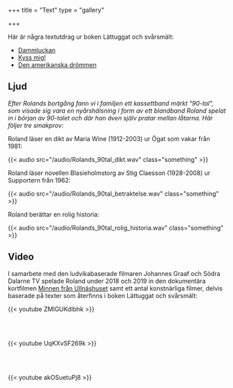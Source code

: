 +++
title = "Text"
type = "gallery"

+++

Här är några textutdrag ur boken Lättuggat och svårsmält:

- [Dammluckan](/texter/dammluckan.html)
- [Kyss mig!](/texter/kyss-mig.html)
- [Den amerikanska drömmen](/texter/den-amerikanska-drömmen.html)

## Ljud

*Efter Rolands bortgång fann vi i familjen ett kassettband märkt "90-tal", som visade sig vara en nyårshälsning i form av ett blandband Roland spelat in i början av 90-talet och där han även själv pratar mellan låtarna. Här följer tre smakprov:* 

Roland läser en dikt av Maria Wine (1912-2003) ur Ögat som vakar från 1981: 

{{< audio src="/audio/Rolands_90tal_dikt.wav" class="something" >}}

Roland läser novellen Blasieholmstorg av Stig Claesson (1928-2008) ur  Supportern från 1962:

{{< audio src="/audio/Rolands_90tal_betraktelse.wav" class="something" >}}

Roland berättar en rolig historia:

{{< audio src="/audio/Rolands_90tal_rolig_historia.wav" class="something" >}}


## Video

I samarbete med den ludvikabaserade filmaren Johannes Graaf och Södra Dalarne TV spelade Roland under 2018 och 2019 in den dokumentära kortfilmen [Minnen från Ullnäshuset](https://www.facebook.com/sodradalarneTV/videos/233163450710813/) samt ett antal konstnärliga filmer, delvis baserade på texter som återfinns i boken Lättuggat och svårsmält:

{{< youtube ZMIGUKdIbhk >}}

<br> <br>

{{< youtube UqKXvSF269k >}}

<br> <br>

{{< youtube akOSuetuPj8 >}}


